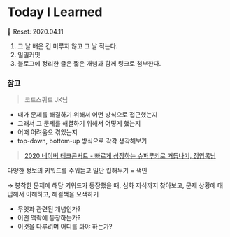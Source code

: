 # Today I Learned
🚀 Reset: 2020.04.11

1. 그 날 배운 건 미루지 않고 그 날 적는다.
2. 일일커밋
3. 블로그에 정리한 글은 짧은 개념과 함께 링크로 첨부한다.

### 참고
> 코드스쿼드 JK님
- 내가 문제를 해결하기 위해서 어떤 방식으로 접근했는지
- 그래서 그 문제를 해결하기 위해서 어떻게 했는지
- 어떠 어려움으 겪었는지
- top-down, bottom-up 방식으로 각각 생각해보기

> [2020 네이버 테크콘서트 - 빠르게 성장하는 슈퍼루키로 거듭나기, 정영록님](https://tv.naver.com/v/15355024)
  
다양한 정보의 키워드를 주워듣고 일단 킵해두기 = 색인
  
→ 봉착한 문제에 해당 키워드가 등장했을 때, 심화 지식까지 찾아보고, 문제 상황에 대입해서 이해하고, 해결책을 모색하기
- 무엇과 관련된 개념인가?
- 어떤 맥락에 등장하는가?
- 이것을 다루려며 어디를 봐야 하는가?
